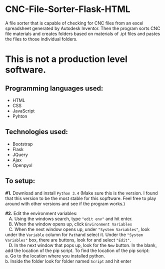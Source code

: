 # CNC-File-Sorter-Flask-HTML
A file sorter that is capable of checking for CNC files from an excel spreadsheet generated by Autodesk Inventor. Then the program sorts CNC file materials and creates folders based on materials of .ipt files and pastes the files to those individual folders.

# This is not a production level software.

<h2> Programming languages used: </h2>
<ul>
  <li>HTML</li>
  <li>CSS</li>
  <li>JavaScript</li>
  <li>Pyhton</li>
</ul>

<h2>Technologies used:</h2>
<ul>
  <li>Bootstrap</li>
  <li>Flask</li>
  <li>JQuery</li>
  <li>Ajax</li>
  <li>Openpyxl</li>
</ul>

<h2>To setup:</h2>

<p><strong>#1.</strong> Download and install <code>Python 3.4</code> (Make sure this is the version. I found that this version to be the most stable for this sopftware. Feel free to play around with other versions and see if the program works.)</p>

<p><strong>#2.</strong> Edit the environment variables: <br>
&nbsp;&nbsp;&nbsp;A. Using the windows search, type <code>"edit env"</code> and hit enter.<br>
&nbsp;&nbsp;&nbsp;B. When the window opens up, click <code>Environment Variables</code><br>
&nbsp;&nbsp;&nbsp;C. When the next window opens up, under <code>"System Variables"</code>, look under the <code>Variable</code> column for <code>Path</code>and select it. Under the <code>"System Variables"</code> box, there are buttons, look for and select <code>"Edit"</code>.</br>
&nbsp;&nbsp;&nbsp;D. In the next window that pops up, look for the <code>New</code> button. In the blank, add the location of the pip script. To find the location of the pip script:<br> a. Go to the location where you installed python. <br> b. Inside the folder look for folder named <code>Script</code> and hit enter</p>
